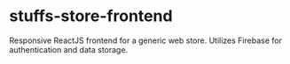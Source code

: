 # stuffs-store-frontend
Responsive ReactJS frontend for a generic web store. Utilizes Firebase for authentication and data storage.

